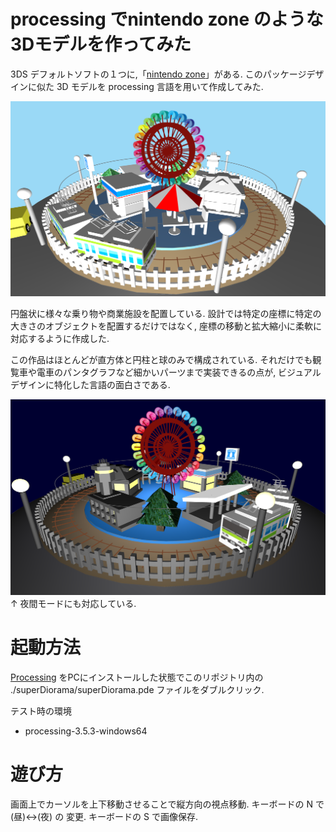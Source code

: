 # processing でnintendo zone のような3Dモデルを作ってみた

3DS デフォルトソフトの１つに,「[nintendo zone](https://www.nintendo.co.jp/nintendozone/)」がある. このパッケージデザインに似た 3D モデルを processing 言語を用いて作成してみた.

<div align="center">
<img src="./images/photo1.png" width="800" alt="作品">
</div>

円盤状に様々な乗り物や商業施設を配置している. 設計では特定の座標に特定の大きさのオブジェクトを配置するだけではなく, 座標の移動と拡大縮小に柔軟に対応するように作成した.


 この作品はほとんどが直方体と円柱と球のみで構成されている. それだけでも観覧車や電車のパンタグラフなど細かいパーツまで実装できるの点が, ビジュアルデザインに特化した言語の面白さである.
 
 <div align="center">
<img src="./images/photo18.png" width="800" alt="作品">
</div>
↑ 夜間モードにも対応している.
<br>

# 起動方法
[Processing](https://processing.org/) をPCにインストールした状態でこのリポジトリ内の ./superDiorama/superDiorama.pde ファイルをダブルクリック.

テスト時の環境
- processing-3.5.3-windows64

# 遊び方
画面上でカーソルを上下移動させることで縦方向の視点移動. キーボードの N で(昼)↔(夜) の 変更. キーボードの S で画像保存.